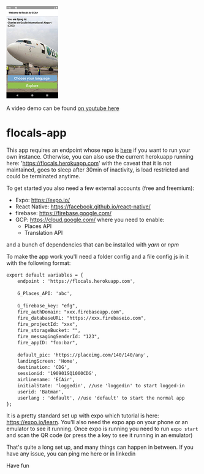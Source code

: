 ![screenshot](https://github.com/faical-allou/flocals-app/blob/master/screenshot.png)

A video demo can be found [on youtube here](https://youtu.be/ilsmJ3jalu8)

# flocals-app


This app requires an endpoint whose repo is [here](https://github.com/faical-allou/flocals) if you want to run your own instance.
Otherwise, you can also use the current herokuapp running here: 'https://flocals.herokuapp.com' with the caveat that it is not maintained, goes to sleep after 30min of inactivity, is load restricted and could be terminated anytime.

To get started you also need a few external accounts (free and freemium):
+ Expo: https://expo.io/
+ React Native: https://facebook.github.io/react-native/
+ firebase: https://firebase.google.com/
+ GCP: https://cloud.google.com/
  where you need to enable: 
  * Places API
  * Translation API

and a bunch of dependencies that can be installed with *yarn* or *npm* 

To make the app work you'll need a folder config and a file config.js in it with the following format:
```
export default variables = {
    endpoint : 'https://flocals.herokuapp.com', 

    G_Places_API: 'abc',

    G_firebase_key: "efg",
    fire_authDomain: "xxx.firebaseapp.com",
    fire_databaseURL: "https://xxx.firebaseio.com",
    fire_projectId: "xxx",
    fire_storageBucket: "",
    fire_messagingSenderId: "123",
    fire_appID: "foo:bar",

    default_pic: 'https://placeimg.com/140/140/any',
    landingScreen: 'Home',
    destination: 'CDG', 
    sessionid: '190901SQ1000CDG',
    airlinename: 'ECAir',
    initialState: 'loggedin', //use 'loggedin' to start logged-in
    userid: 'Batman',
    userlang : 'default', //use 'default' to start the normal app
};
```

It is a pretty standard set up with expo which tutorial is here: https://expo.io/learn.
You'll also need the expo app on your phone or an emulator to see it running.
Once expo is running you need to run `expo start` and scan the QR code (or press the a key to see it running in an emulator)

That's quite a long set up, and many things can happen in between. If you have any issue, you can ping me here or in linkedin

Have fun
